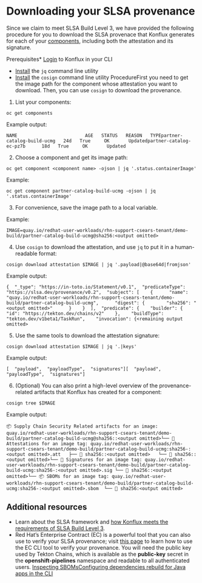 Downloading your SLSA provenance
================================

Since we claim to meet SLSA Build Level 3, we have provided the following procedure for you to download the SLSA provenace that Konflux generates for each of your [components](../../../glossary/#component), including both the attestation and its signature.

Prerequisites* [Login](../../../getting-started/getting_started_in_cli/) to Konflux in your CLI
* [Install](https://stedolan.github.io/jq/download/) the `jq` command line utility
* [Install](https://docs.sigstore.dev/cosign/installation/) the `cosign` command line utility
ProcedureFirst you need to get the image path for the component whose attestation you want to download. Then, you can use `cosign` to download the provenance.

1. List your components:


```
oc get components
```
Example output:


```
NAME                         AGE   STATUS   REASON   TYPEpartner-catalog-build-ucmg   24d   True     OK       Updatedpartner-catalog-ec-pz7b      18d   True     OK       Updated
```
2. Choose a component and get its image path:


```
oc get component <component name> -ojson | jq '.status.containerImage'
```
Example:


```
oc get component partner-catalog-build-ucmg -ojson | jq '.status.containerImage'
```
3. For convenience, save the image path to a local variable.

Example:


```
IMAGE=quay.io/redhat-user-workloads/rhn-support-csears-tenant/demo-build/partner-catalog-build-ucmg@sha256:<output omitted>
```
4. Use `cosign` to download the attestation, and use `jq` to put it in a human-readable format:


```
cosign download attestation $IMAGE | jq '.payload|@base64d|fromjson'
```
Example output:


```
{  "_type": "https://in-toto.io/Statement/v0.1",  "predicateType": "https://slsa.dev/provenance/v0.2",  "subject": [    {      "name": "quay.io/redhat-user-workloads/rhn-support-csears-tenant/demo-build/partner-catalog-build-ucmg",      "digest": {        "sha256": "<output omitted>"      }    }  ],  "predicate": {    "builder": {      "id": "https://tekton.dev/chains/v2"    },    "buildType": "tekton.dev/v1beta1/TaskRun",    "invocation": {<remaining output omitted>
```
5. Use the same tools to download the attestation signature:


```
cosign download attestation $IMAGE | jq '.|keys'
```
Example output:


```
[  "payload",  "payloadType",  "signatures"][  "payload",  "payloadType",  "signatures"]
```
6. (Optional) You can also print a high-level overview of the provenance-related artifacts that Konflux has created for a component:


```
cosign tree $IMAGE
```
Example output:


```
📦 Supply Chain Security Related artifacts for an image: quay.io/redhat-user-workloads/rhn-support-csears-tenant/demo-build/partner-catalog-build-ucmg@sha256::<output omitted>└── 💾 Attestations for an image tag: quay.io/redhat-user-workloads/rhn-support-csears-tenant/demo-build/partner-catalog-build-ucmg:sha256-:<output omitted>.att   ├── 🍒 sha256::<output omitted>   └── 🍒 sha256::<output omitted>└── 🔐 Signatures for an image tag: quay.io/redhat-user-workloads/rhn-support-csears-tenant/demo-build/partner-catalog-build-ucmg:sha256-:<output omitted>.sig └── 🍒 sha256::<output omitted>└── 📦 SBOMs for an image tag: quay.io/redhat-user-workloads/rhn-support-csears-tenant/demo-build/partner-catalog-build-ucmg:sha256-:<output omitted>.sbom  └── 🍒 sha256:<output omitted>
```
Additional resources
--------------------

* Learn about the SLSA framework and [how Konflux meets the requirements of SLSA Build Level 3](../../../concepts/slsa/con_slsa-conformity/).
* Red Hat’s Enterprise Contract (EC) is a powerful tool that you can also use to verify your SLSA provenance; visit [this page](https://enterprisecontract.dev/posts/introducing-the-enterprise-contract/) to learn how to use the EC CLI tool to verify your provenance. You will need the public key used by Tekton Chains, which is available as the **public-key** secret in the **openshift-pipelines** namespace and readable to all authenticated users.
[Inspecting SBOMs](../proc_inspect_sbom/)[Configuring dependencies rebuild for Java apps in the CLI](../proc_java_dependencies/)